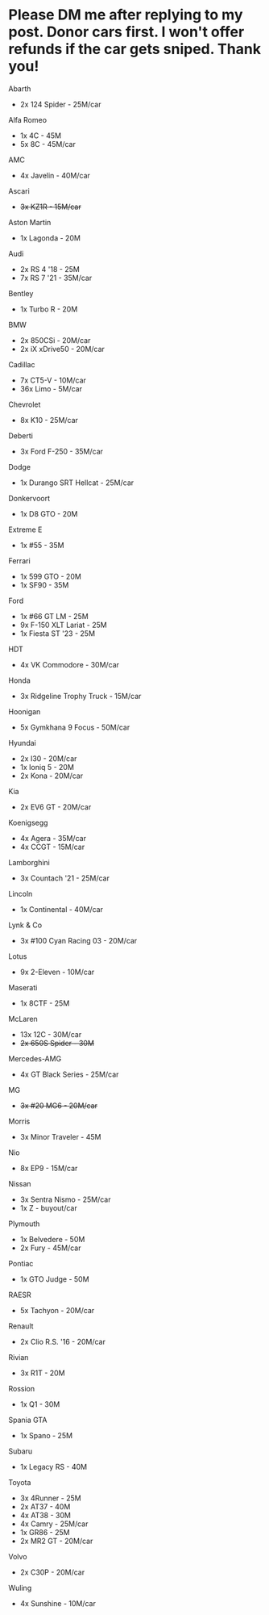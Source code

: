 # Please DM me after replying to my post. Donor cars first. I won't offer refunds if the car gets sniped. Thank you!
Abarth
* 2x 124 Spider - 25M/car

Alfa Romeo
* 1x 4C - 45M
* 5x 8C - 45M/car

AMC
* 4x Javelin - 40M/car

Ascari
* ~~3x KZ1R - 15M/car~~

Aston Martin
* 1x Lagonda - 20M

Audi
* 2x RS 4 '18 - 25M
* 7x RS 7 '21 - 35M/car

Bentley
* 1x Turbo R - 20M

BMW
* 2x 850CSi - 20M/car
* 2x iX xDrive50 - 20M/car

Cadillac
* 7x CT5-V - 10M/car
* 36x Limo - 5M/car

Chevrolet
* 8x K10 - 25M/car

Deberti
* 3x Ford F-250 - 35M/car

Dodge
* 1x Durango SRT Hellcat - 25M/car

Donkervoort
* 1x D8 GTO - 20M

Extreme E
* 1x #55 - 35M

Ferrari
* 1x 599 GTO - 20M
* 1x SF90 - 35M

Ford
* 1x #66 GT LM - 25M
* 9x F-150 XLT Lariat - 25M
* 1x Fiesta ST '23 - 25M

HDT
* 4x VK Commodore - 30M/car

Honda
* 3x Ridgeline Trophy Truck - 15M/car

Hoonigan
* 5x Gymkhana 9 Focus - 50M/car

Hyundai
* 2x I30 - 20M/car
* 1x Ioniq 5 - 20M
* 2x Kona - 20M/car

Kia
* 2x EV6 GT - 20M/car

Koenigsegg
* 4x Agera - 35M/car
* 4x CCGT - 15M/car

Lamborghini
* 3x Countach '21 - 25M/car

Lincoln
* 1x Continental - 40M/car

Lynk & Co
* 3x #100 Cyan Racing 03 - 20M/car

Lotus
* 9x 2-Eleven - 10M/car

Maserati
* 1x 8CTF - 25M

McLaren
* 13x 12C - 30M/car
* ~~2x 650S Spider - 30M~~

Mercedes-AMG
* 4x GT Black Series - 25M/car

MG
* ~~3x #20 MG6 - 20M/car~~

Morris
* 3x Minor Traveler - 45M

Nio
* 8x EP9 - 15M/car

Nissan
* 3x Sentra Nismo - 25M/car
* 1x Z - buyout/car

Plymouth
* 1x Belvedere - 50M
* 2x Fury - 45M/car

Pontiac
* 1x GTO Judge - 50M

RAESR
* 5x Tachyon - 20M/car

Renault
* 2x Clio R.S. '16 - 20M/car

Rivian
* 3x R1T - 20M

Rossion 
* 1x Q1 - 30M

Spania GTA 
* 1x Spano - 25M

Subaru
* 1x Legacy RS - 40M

Toyota
* 3x 4Runner - 25M
* 2x AT37 - 40M
* 4x AT38 - 30M
* 4x Camry - 25M/car
* 1x GR86 - 25M
* 2x MR2 GT - 20M/car

Volvo
* 2x C30P - 20M/car

Wuling
* 4x Sunshine - 10M/car 